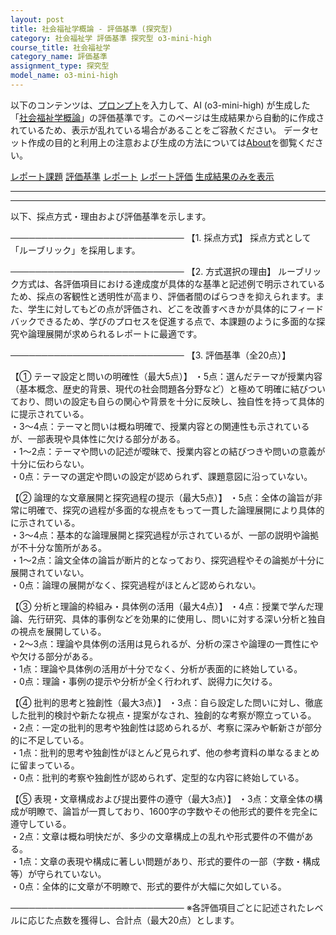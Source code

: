 ```yaml
---
layout: post
title: 社会福祉学概論 - 評価基準 (探究型)
category: 社会福祉学 評価基準 探究型 o3-mini-high
course_title: 社会福祉学
category_name: 評価基準
assignment_type: 探究型
model_name: o3-mini-high
---
```


以下のコンテンツは、[プロンプト](https://github.com/takedatoshiyuki/synthetic_assignments/tree/main/generated/社会福祉学/o3-mini-high/prompt_評価基準-探究型.md)を入力して、AI (o3-mini-high) が生成した「[社会福祉学概論](/contents/社会福祉学/)」の評価基準です。このページは生成結果から自動的に作成されているため、表示が乱れている場合があることをご容赦ください。
データセット作成の目的と利用上の注意および生成の方法については[About](/About)を御覧ください。

[レポート課題](../レポート課題-探究型)
[評価基準](../評価基準-探究型)
[レポート](../レポート-探究型)
[レポート評価](../レポート評価-探究型)
[生成結果のみを表示](https://github.com/takedatoshiyuki/synthetic_assignments/tree/main/generated/社会福祉学/o3-mini-high/評価基準-探究型.md)
  

***
***
  
以下、採点方式・理由および評価基準を示します。

────────────────────────────
【1. 採点方式】
採点方式として「ルーブリック」を採用します。

────────────────────────────
【2. 方式選択の理由】
ルーブリック方式は、各評価項目における達成度が具体的な基準と記述例で明示されているため、採点の客観性と透明性が高まり、評価者間のばらつきを抑えられます。また、学生に対してもどの点が評価され、どこを改善すべきかが具体的にフィードバックできるため、学びのプロセスを促進する点で、本課題のように多面的な探究や論理展開が求められるレポートに最適です。

────────────────────────────
【3. 評価基準（全20点）】

【① テーマ設定と問いの明確性（最大5点）】
・5点：選んだテーマが授業内容（基本概念、歴史的背景、現代の社会問題各分野など）と極めて明確に結びついており、問いの設定も自らの関心や背景を十分に反映し、独自性を持って具体的に提示されている。  
・3～4点：テーマと問いは概ね明確で、授業内容との関連性も示されているが、一部表現や具体性に欠ける部分がある。  
・1～2点：テーマや問いの記述が曖昧で、授業内容との結びつきや問いの意義が十分に伝わらない。  
・0点：テーマの選定や問いの設定が認められず、課題意図に沿っていない。

【② 論理的な文章展開と探究過程の提示（最大5点）】
・5点：全体の論旨が非常に明確で、探究の過程が多面的な視点をもって一貫した論理展開により具体的に示されている。  
・3～4点：基本的な論理展開と探究過程が示されているが、一部の説明や論拠が不十分な箇所がある。  
・1～2点：論文全体の論旨が断片的となっており、探究過程やその論拠が十分に展開されていない。  
・0点：論理の展開がなく、探究過程がほとんど認められない。

【③ 分析と理論的枠組み・具体例の活用（最大4点）】
・4点：授業で学んだ理論、先行研究、具体的事例などを効果的に使用し、問いに対する深い分析と独自の視点を展開している。  
・2～3点：理論や具体例の活用は見られるが、分析の深さや論理の一貫性にやや欠ける部分がある。  
・1点：理論や具体例の活用が十分でなく、分析が表面的に終始している。  
・0点：理論・事例の提示や分析が全く行われず、説得力に欠ける。

【④ 批判的思考と独創性（最大3点）】
・3点：自ら設定した問いに対し、徹底した批判的検討や新たな視点・提案がなされ、独創的な考察が際立っている。  
・2点：一定の批判的思考や独創性は認められるが、考察に深みや斬新さが部分的に不足している。  
・1点：批判的思考や独創性がほとんど見られず、他の参考資料の単なるまとめに留まっている。  
・0点：批判的考察や独創性が認められず、定型的な内容に終始している。

【⑤ 表現・文章構成および提出要件の遵守（最大3点）】
・3点：文章全体の構成が明瞭で、論旨が一貫しており、1600字の字数やその他形式的要件を完全に遵守している。  
・2点：文章は概ね明快だが、多少の文章構成上の乱れや形式要件の不備がある。  
・1点：文章の表現や構成に著しい問題があり、形式的要件の一部（字数・構成等）が守られていない。  
・0点：全体的に文章が不明瞭で、形式的要件が大幅に欠如している。

────────────────────────────
※各評価項目ごとに記述されたレベルに応じた点数を獲得し、合計点（最大20点）とします。
